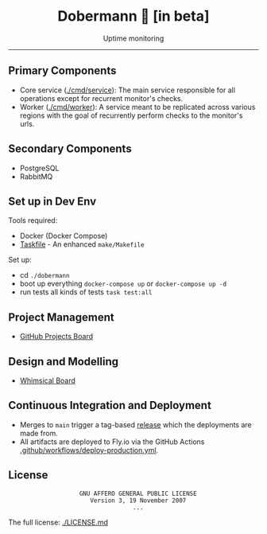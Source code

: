 <h1 style="text-align: center">Dobermann 🦮 [in beta]</h1>
<p style="text-align: center">Uptime monitoring</p>
<hr>

## Primary Components

- Core service ([./cmd/service](./cmd/service)): The main service responsible for all operations except for recurrent monitor's checks. 
- Worker ([./cmd/worker](./cmd/worker)): A service meant to be replicated across various regions with the goal of recurrently perform checks to the monitor's urls.

## Secondary Components

- PostgreSQL
- RabbitMQ

## Set up in Dev Env

Tools required: 

* Docker (Docker Compose)
* [Taskfile](taskfile.dev) - An enhanced `make/Makefile`

Set up:

* cd `./dobermann`
* boot up everything `docker-compose up` or `docker-compose up -d`
* run tests all kinds of tests `task test:all`

## Project Management

- [GitHub Projects Board](https://github.com/users/flowck/projects/10)

## Design and Modelling

- [Whimsical Board](https://whimsical.com/doberman-mvp-KSeahkKitCd9TMYf7M68ii)

## Continuous Integration and Deployment

* Merges to `main` trigger a tag-based [release](https://github.com/flowck/dobermann/releases) which the deployments are made from.  
* All artifacts are deployed to Fly.io via the GitHub Actions [.github/workflows/deploy-production.yml](.github/workflows/deploy-production.yml).

## License

```
                    GNU AFFERO GENERAL PUBLIC LICENSE
                       Version 3, 19 November 2007
                                   ...
```

The full license: [./LICENSE.md](./LICENSE.md)